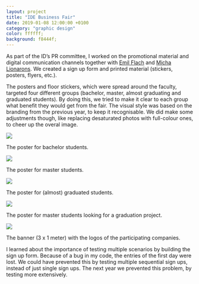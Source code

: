 ```yaml
---
layout: project
title: "IDE Business Fair"
date: 2019-01-08 12:00:00 +0100
category: "graphic design"
color: ffffff;
background: f8444f;
---
```


As part of the ID’s PR committee, I worked on the promotional material and digital communication channels together with [Emil Flach](http://emilflach.com/) and [Micha Lionarons](https://linkedin.com/in/michalionarons). We created a sign up form and printed material (stickers, posters, flyers, etc.).

The posters and floor stickers, which were spread around the faculty, targeted four different groups (bachelor, master, almost graduating and graduated students). By doing this, we tried to make it clear to each group what benefit they would get from the fair. The visual style was based on the branding from the previous year, to keep it recognisable. We did make some adjustments though, like replacing desaturated photos with full-colour ones, to cheer up the overal image.

![](https://fmjansen.nl/wp-content/uploads/2018/03/posters-01-725x1024.png)

The poster for bachelor students.

![](https://fmjansen.nl/wp-content/uploads/2018/03/posters-02-725x1024.png)

The poster for master students.

![](https://fmjansen.nl/wp-content/uploads/2018/03/posters-03-1-724x1024.png)

The poster for (almost) graduated students.

![](https://fmjansen.nl/wp-content/uploads/2018/03/posters-04-724x1024.png)

The poster for master students looking for a graduation project.

![](https://fmjansen.nl/wp-content/uploads/2018/03/Logobanner-fair-01-1024x318.png)

The banner (3 x 1 meter) with the logos of the participating companies.

I learned about the importance of testing multiple scenarios by building the sign up form. Because of a bug in my code, the entries of the first day were lost. We could have prevented this by testing multiple sequential sign ups, instead of just single sign ups. The next year we prevented this problem, by testing more extensively.
